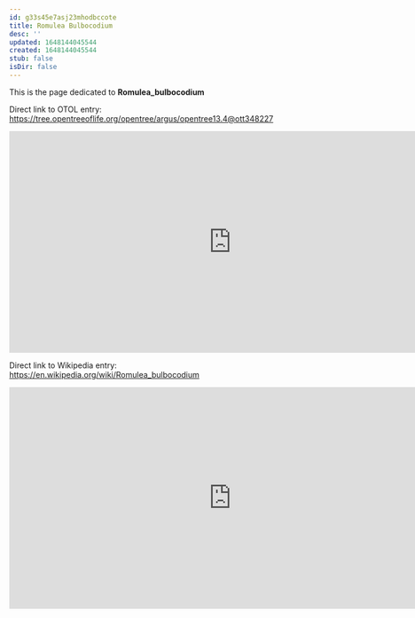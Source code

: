```yaml
---
id: g33s45e7asj23mhodbccote
title: Romulea Bulbocodium
desc: ''
updated: 1648144045544
created: 1648144045544
stub: false
isDir: false
---
```

This is the page dedicated to **Romulea_bulbocodium**


Direct link to OTOL entry: https://tree.opentreeoflife.org/opentree/argus/opentree13.4@ott348227



<html>
    <body>
    <iframe src="https://tree.opentreeoflife.org/opentree/argus/opentree13.4@ott348227"
    width="800" height="400" frameborder="0" allowfullscreen> </iframe>
    </body>
</html>
    


Direct link to Wikipedia entry: https://en.wikipedia.org/wiki/Romulea_bulbocodium



<html>
    <body>
    <iframe src="https://en.wikipedia.org/wiki/Romulea_bulbocodium"
    width="800" height="400" frameborder="0" allowfullscreen> </iframe>
    </body>
</html>
    
